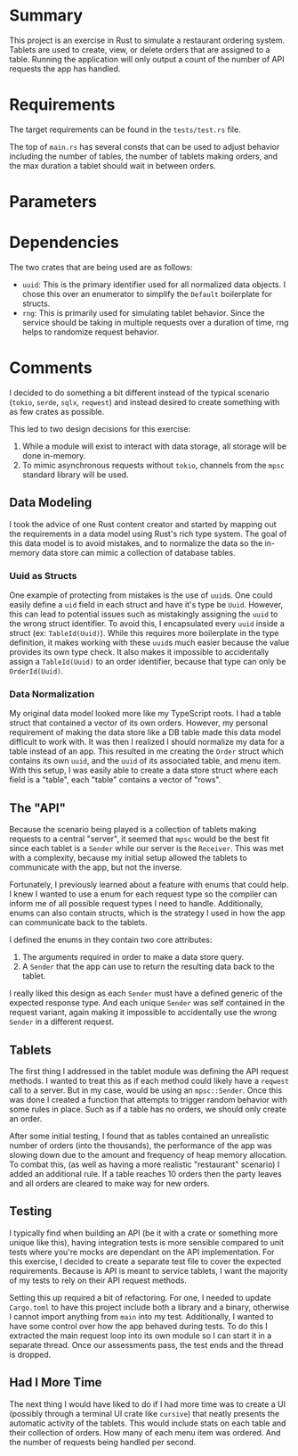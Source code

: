 # Summary
This project is an exercise in Rust to simulate a restaurant ordering system. Tablets are used to create, view, or delete orders that are assigned to a table. Running the application will only output a count of the number of API requests the app has handled.

# Requirements
The target requirements can be found in the `tests/test.rs` file.

The top of `main.rs` has several consts that can be used to adjust behavior including the number of tables, the number of tablets making orders, and the max duration a tablet should wait in between orders.
# Parameters

# Dependencies
The two crates that are being used are as follows:
- `uuid`: This is the primary identifier used for all normalized data objects. I chose this over an enumerator to simplify the `Default` boilerplate for structs.
- `rng`: This is primarily used for simulating tablet behavior. Since the service should be taking in multiple requests over a duration of time, rng helps to randomize request behavior.

# Comments
I decided to do something a bit different instead of the typical scenario (`tokio`, `serde`, `sqlx`, `reqwest`) and instead desired to create something with as few crates as possible.

This led to two design decisions for this exercise:
1. While a module will exist to interact with data storage, all storage will be done in-memory.
2. To mimic asynchronous requests without `tokio`, channels from the `mpsc` standard library will be used.

## Data Modeling
I took the advice of one Rust content creator and started by mapping out the requirements in a data model using Rust's rich type system. The goal of this data model is to avoid mistakes, and to normalize the data so the in-memory data store can mimic a collection of database tables.

### Uuid as Structs
One example of protecting from mistakes is the use of `uuid`s. One could easily define a `uid` field in each struct and have it's type be `Uuid`. However, this can lead to potential issues such as mistakingly assigning the `uuid` to the wrong struct identifier. To avoid this, I encapsulated every `uuid` inside a struct (ex: `TableId(Uuid)`). While this requires more boilerplate in the type definition, it makes working with these `uuid`s much easier because the value provides its own type check. It also makes it impossible to accidentally assign a `TableId(Uuid)` to an order identifier, because that type can only be `OrderId(Uuid)`.

### Data Normalization
My original data model looked more like my TypeScript roots. I had a table struct that contained a vector of its own orders. However, my personal requirement of making the data store like a DB table made this data model difficult to work with. It was then I realized I should normalize my data for a table instead of an app. This resulted in me creating the `Order` struct which contains its own `uuid`, and the `uuid` of its associated table, and menu item. With this setup, I was easily able to create a data store struct where each field is a "table", each "table" contains a vector of "rows".

## The "API"
Because the scenario being played is a collection of tablets making requests to a central "server", it seemed that `mpsc` would be the best fit since each tablet is a `Sender` while our server is the `Receiver`. This was met with a complexity, because my initial setup allowed the tablets to communicate with the app, but not the inverse.

Fortunately, I previously learned about a feature with enums that could help. I knew I wanted to use a enum for each request type so the compiler can inform me of all possible request types I need to handle. Additionally, enums can also contain structs, which is the strategy I used in how the app can communicate back to the tablets. 

I defined the enums in they contain two core attributes:
1. The arguments required in order to make a data store query.
2. A `Sender` that the app can use to return the resulting data back to the tablet.

I really liked this design as each `Sender` must have a defined generic of the expected response type. And each unique `Sender` was self contained in the request variant, again making it impossible to accidentally use the wrong `Sender` in a different request.

## Tablets
The first thing I addressed in the tablet module was defining the API request methods. I wanted to treat this as if each method could likely have a `reqwest` call to a server. But in my case, would be using an `mpsc::Sender`. Once this was done I created a function that attempts to trigger random behavior with some rules in place. Such as if a table has no orders, we should only create an order. 

After some initial testing, I found that as tables contained an unrealistic number of orders (into the thousands), the performance of the app was slowing down due to the amount and frequency of heap memory allocation. To combat this, (as well as having a more realistic "restaurant" scenario) I added an additional rule. If a table reaches 10 orders then the party leaves and all orders are cleared to make way for new orders. 

## Testing
I typically find when building an API (be it with a crate or something more unique like this), having integration tests is more sensible compared to unit tests where you're mocks are dependant on the API implementation. For this exercise, I decided to create a separate test file to cover the expected requirements. Because is API is meant to service tablets, I want the majority of my tests to rely on their API request methods.

Setting this up required a bit of refactoring. For one, I needed to update `Cargo.toml` to have this project include both a library and a binary, otherwise I cannot import anything from `main` into my test. Additionally, I wanted to have some control over how the app behaved during tests. To do this I extracted the main request loop into its own module so I can start it in a separate thread. Once our assessments pass, the test ends and the thread is dropped.

## Had I More Time
The next thing I would have liked to do if I had more time was to create a UI (possibly through a terminal UI crate like `cursive`) that neatly presents the automatic activity of the tablets. This would include stats on each table and their collection of orders. How many of each menu item was ordered. And the number of requests being handled per second.
